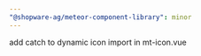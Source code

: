 ```yaml
---
"@shopware-ag/meteor-component-library": minor
---
```


add catch to dynamic icon import in mt-icon.vue
